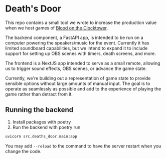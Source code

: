 # Death's Door

This repo contains a small tool we wrote to increase the production value when we host games of [Blood on the Clocktower]().

The backend component, a FastAPI app, is intended to be run on a computer powering the speakers/music for the event. Currently it has limited soundboard capabilities, but we intend to expand it to include support for setting up OBS scenes with timers, death screens, and more.

The frontend is a NextJS app intended to serve as a small remote, allowing us to trigger sound effects, OBS scenes, or advance the game state.

Currently, we're building out a representation of game state to provide sensible options without large amounts of manual input. The goal is to operate as seamlessly as possible and add to the experience of playing the game rather than detract from it.

## Running the backend

1. Install packages with poetry
2. Run the backend with poetry run
```bash
uvicorn src.deaths_door.main:app
```
You may add `--reload` to the command to have the server restart when you change the code.
